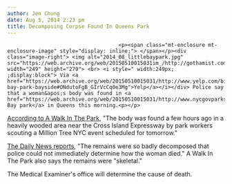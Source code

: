 ```yaml
---
author: Jen Chung
date: Aug 5, 2014 2:23 pm
title: Decomposing Corpse Found In Queens Park 
---
```


	
										<p><span class="mt-enclosure mt-enclosure-image" style="display: inline;"> </span></p><div class="image-right"> <img alt="2014_08_littlebaypark.jpg" src="https://web.archive.org/web/20150510015031im_/http://gothamist.com/attachments/jen/2014_08_littlebaypark.jpg" width="249" height="279"> <br> <i style=" width:249px; ;display:block"> Via <a href="https://web.archive.org/web/20150510015031/http://www.yelp.com/biz_photos/little-bay-park-bayside#ONdutoFgB_GIrVcCq0e3Mg">Yelp</a></i></div> Police say that a woman&apos;s body was found in <a href="https://web.archive.org/web/20150510015031/http://www.nycgovparks.org/parks/Q010A">Little Bay park</a> in Queens this morning.<p></p>

<p><a href="https://web.archive.org/web/20150510015031/http://awalkintheparknyc.blogspot.com/2014/08/womans-body-found-in-little-bay-park.html">According to A Walk In The Park</a>, &quot;The body was found a few hours ago in a heavily wooded area near the Cross Island Expressway by park workers scouting a Million Tree NYC event scheduled for tomorrow.&quot;</p>

<p><a href="https://web.archive.org/web/20150510015031/http://www.nydailynews.com/new-york/queens/woman-body-found-queens-bay-park-article-1.1892512">The Daily News reports</a>, &quot;The remains were so badly decomposed that police could not immediately determine how the woman died.&quot; A Walk In The Park also says the remains were &quot;skeletal.&quot; </p>

<p>The Medical Examiner&apos;s office will determine the cause of death.</p>					
										
									
				